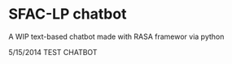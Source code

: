 # SFAC-LP chatbot
A WIP text-based chatbot made with RASA framewor via python

5/15/2014 TEST CHATBOT